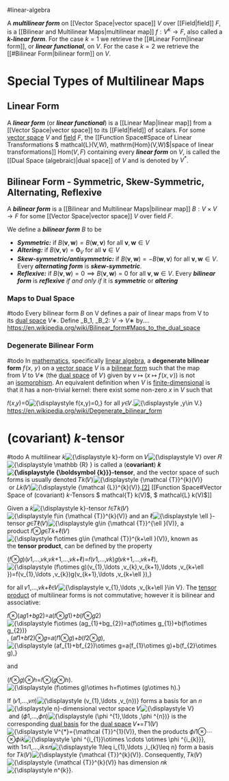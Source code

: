 #linear-algebra 

A ***multilinear form*** on [[Vector Space|vector space]] $V$ over [[Field|field]] $F$, is a [[Bilinear and Multilinear Maps|multilinear map]] $f: V^k \to F$, also called a ***$k$-linear form***. For the case $k=1$ we retrieve the [[#Linear Form|linear form]], or ***linear functional***, on $V$. For the case $k=2$ we retrieve the [[#Bilinear Form|bilinear form]] on $V$.

# Special Types of Multilinear Maps
## Linear Form
A ***linear form*** (or ***linear functional***) is a [[Linear Map|linear map]] from a [[Vector Space|vector space]] to its [[Field|field]] of scalars. For some <u>vector space</u> $V$ and <u>field</u> $F$, the [[Function Space#Space of Linear Transformations $ mathcal{L}(V,W)$,$ mathrm{Hom}(V,W)$|space of linear transformations]] $\mathrm{Hom}(V,F)$ containing every ***linear form*** on $V$, is called the [[Dual Space (algebraic)|dual space]] of $V$ and is denoted by $V^*$.

## Bilinear Form - Symmetric, Skew-Symmetric, Alternating, Reflexive
A ***bilinear form*** is a [[Bilinear and Multilinear Maps|bilinear map]] $B:V \times V \to F$ for some [[Vector Space|vector space]] $V$ over field $F$. 

We define a ***bilinear form*** $B$ to be
- ***Symmetric:*** if $B(\mathbf{v}, \mathbf{w}) = B(\mathbf{w}, \mathbf{v})$ for all $\mathbf{v},\mathbf{w} \in V$
- ***Altering:*** if $B(\mathbf{v}, \mathbf{v}) = \mathbf{0}_{V}$ for all $\mathbf{v} \in V$
- ***Skew-symmetric/antisymmetric:*** if $B(\mathbf{v}, \mathbf{w}) = -B(\mathbf{w}, \mathbf{v})$ for all $\mathbf{v},\mathbf{w} \in V$. Every ***alternating form*** is ***skew-symmetric***.
- ***Reflexive:*** if $B(\mathbf{v}, \mathbf{w}) = 0 \implies B(\mathbf{v}, \mathbf{w}) = 0$ for all $\mathbf{v},\mathbf{w} \in V$. Every ***bilinear form*** is ***reflexive*** *if and only if* it is ***symmetric*** or ***altering***

### Maps to Dual Space
#todo Every bilinear form _B_ on V defines a pair of linear maps from V to its [dual space](https://en.wikipedia.org/wiki/Dual_space "Dual space") _V_∗. Define _B_1, _B_2: _V_ → _V_∗ by....
https://en.wikipedia.org/wiki/Bilinear_form#Maps_to_the_dual_space

### Degenerate Bilinear Form
#todo In [mathematics](https://en.wikipedia.org/wiki/Mathematics "Mathematics"), specifically [linear algebra](https://en.wikipedia.org/wiki/Linear_algebra "Linear algebra"), a **degenerate bilinear form** _f_ (_x_, _y_ ) on a [vector space](https://en.wikipedia.org/wiki/Vector_space "Vector space") _V_ is a [bilinear form](https://en.wikipedia.org/wiki/Bilinear_form "Bilinear form") such that the map from _V_ to _V_∗ (the [dual space](https://en.wikipedia.org/wiki/Dual_space "Dual space") of _V_ ) given by _v_ ↦ (_x_ ↦ _f_ (_x_, _v_ )) is not an [isomorphism](https://en.wikipedia.org/wiki/Isomorphism "Isomorphism"). An equivalent definition when _V_ is [finite-dimensional](https://en.wikipedia.org/wiki/Dimension_(vector_space) "Dimension (vector space)") is that it has a non-trivial kernel: there exist some non-zero _x_ in _V_ such that

𝑓(𝑥,𝑦)=0![{\displaystyle f(x,y)=0\,}](https://wikimedia.org/api/rest_v1/media/math/render/svg/c2ce3a0f39594f0057b4ce0d1a007509281fd6ac) for all 𝑦∈𝑉.![{\displaystyle \,y\in V.}](https://wikimedia.org/api/rest_v1/media/math/render/svg/3264f032336179ae6f829b7168b2ce0fec5e7085)
https://en.wikipedia.org/wiki/Degenerate_bilinear_form

# (covariant) $k$-tensor
#todo
A multilinear 𝑘![{\displaystyle k}](https://wikimedia.org/api/rest_v1/media/math/render/svg/c3c9a2c7b599b37105512c5d570edc034056dd40)-form on 𝑉![{\displaystyle V}](https://wikimedia.org/api/rest_v1/media/math/render/svg/af0f6064540e84211d0ffe4dac72098adfa52845) over 𝑅![{\displaystyle \mathbb {R} }](https://wikimedia.org/api/rest_v1/media/math/render/svg/786849c765da7a84dbc3cce43e96aad58a5868dc) is called a (**covariant**) **𝑘![{\displaystyle {\boldsymbol {k}}}](https://wikimedia.org/api/rest_v1/media/math/render/svg/c5007edd8c173fdfa24afccd09ea3ba5fb2a12a9)-tensor**, and the vector space of such forms is usually denoted 𝑇𝑘(𝑉)![{\displaystyle {\mathcal {T}}^{k}(V)}](https://wikimedia.org/api/rest_v1/media/math/render/svg/ec72f2cebf6fac3e0dc913989b7fd7e7f31b6577) or 𝐿𝑘(𝑉)![{\displaystyle {\mathcal {L}}^{k}(V)}](https://wikimedia.org/api/rest_v1/media/math/render/svg/cb370ceb715716e50e43f866068cd08a0694b40e).[[2]](https://en.wikipedia.org/wiki/Multilinear_form#cite_note-2)
[[Function Space#Vector Space of (covariant) $k$-Tensors $ mathcal{T} k(V)$, $ mathcal{L} k(V)$]]

Given a 𝑘![{\displaystyle k}](https://wikimedia.org/api/rest_v1/media/math/render/svg/c3c9a2c7b599b37105512c5d570edc034056dd40)-tensor 𝑓∈𝑇𝑘(𝑉)![{\displaystyle f\in {\mathcal {T}}^{k}(V)}](https://wikimedia.org/api/rest_v1/media/math/render/svg/3935764ae3f56a9256ae48392eed298a1855b1fa) and an ℓ![{\displaystyle \ell }](https://wikimedia.org/api/rest_v1/media/math/render/svg/f066e981e530bacc07efc6a10fa82deee985929e)-tensor 𝑔∈𝑇ℓ(𝑉)![{\displaystyle g\in {\mathcal {T}}^{\ell }(V)}](https://wikimedia.org/api/rest_v1/media/math/render/svg/50617dd8f6de3b52e154153198ee1b173c6bd7b1), a product 𝑓⊗𝑔∈𝑇𝑘+ℓ(𝑉)![{\displaystyle f\otimes g\in {\mathcal {T}}^{k+\ell }(V)}](https://wikimedia.org/api/rest_v1/media/math/render/svg/f932f78797ace79346dd191f0f5168a79d095e5a), known as the **tensor product**, can be defined by the property

(𝑓⊗𝑔)(𝑣1,…,𝑣𝑘,𝑣𝑘+1,…,𝑣𝑘+ℓ)=𝑓(𝑣1,…,𝑣𝑘)𝑔(𝑣𝑘+1,…,𝑣𝑘+ℓ),![{\displaystyle (f\otimes g)(v_{1},\ldots ,v_{k},v_{k+1},\ldots ,v_{k+\ell })=f(v_{1},\ldots ,v_{k})g(v_{k+1},\ldots ,v_{k+\ell }),}](https://wikimedia.org/api/rest_v1/media/math/render/svg/5a5af983e87ec319e6547f189898b3b17e0afb89)

for all 𝑣1,…,𝑣𝑘+ℓ∈𝑉![{\displaystyle v_{1},\ldots ,v_{k+\ell }\in V}](https://wikimedia.org/api/rest_v1/media/math/render/svg/04723de1f0e19f20df14cb53ffae1b46921928d5). The [tensor product](https://en.wikipedia.org/wiki/Tensor_product "Tensor product") of multilinear forms is not commutative; however it is bilinear and associative:

𝑓⊗(𝑎𝑔1+𝑏𝑔2)=𝑎(𝑓⊗𝑔1)+𝑏(𝑓⊗𝑔2)![{\displaystyle f\otimes (ag_{1}+bg_{2})=a(f\otimes g_{1})+b(f\otimes g_{2})}](https://wikimedia.org/api/rest_v1/media/math/render/svg/61fb7a8afda6b5de6f680886fd73c3d508235889), (𝑎𝑓1+𝑏𝑓2)⊗𝑔=𝑎(𝑓1⊗𝑔)+𝑏(𝑓2⊗𝑔),![{\displaystyle (af_{1}+bf_{2})\otimes g=a(f_{1}\otimes g)+b(f_{2}\otimes g),}](https://wikimedia.org/api/rest_v1/media/math/render/svg/eb8609e289888cb5fcea61f1416ca97f3d41f933)

and

(𝑓⊗𝑔)⊗ℎ=𝑓⊗(𝑔⊗ℎ).![{\displaystyle (f\otimes g)\otimes h=f\otimes (g\otimes h).}](https://wikimedia.org/api/rest_v1/media/math/render/svg/b1497a139f6c68b97c1beede2ad32b10d0f20c92)

If (𝑣1,…,𝑣𝑛)![{\displaystyle (v_{1},\ldots ,v_{n})}](https://wikimedia.org/api/rest_v1/media/math/render/svg/8ab0b34f196f25857f60aa90852f6ebba17a21ba) forms a basis for an 𝑛![{\displaystyle n}](https://wikimedia.org/api/rest_v1/media/math/render/svg/a601995d55609f2d9f5e233e36fbe9ea26011b3b)-dimensional vector space 𝑉![{\displaystyle V}](https://wikimedia.org/api/rest_v1/media/math/render/svg/af0f6064540e84211d0ffe4dac72098adfa52845) and (𝜙1,…,𝜙𝑛)![{\displaystyle (\phi ^{1},\ldots ,\phi ^{n})}](https://wikimedia.org/api/rest_v1/media/math/render/svg/740f9ad9a09d6975fb174a6288fe6368a5517c60) is the corresponding [dual basis](https://en.wikipedia.org/wiki/Dual_basis "Dual basis") for the [dual space](https://en.wikipedia.org/wiki/Dual_space "Dual space") 𝑉∗=𝑇1(𝑉)![{\displaystyle V^{*}={\mathcal {T}}^{1}(V)}](https://wikimedia.org/api/rest_v1/media/math/render/svg/a5ddf3b5f541e084637132161d131ea202b62574), then the products 𝜙𝑖1⊗⋯⊗𝜙𝑖𝑘![{\displaystyle \phi ^{i_{1}}\otimes \cdots \otimes \phi ^{i_{k}}}](https://wikimedia.org/api/rest_v1/media/math/render/svg/85e6e707f9494760ff30ad7ec0b94949f2c4fb36), with 1≤𝑖1,…,𝑖𝑘≤𝑛![{\displaystyle 1\leq i_{1},\ldots ,i_{k}\leq n}](https://wikimedia.org/api/rest_v1/media/math/render/svg/c38ecfde9e53e26e12f50f9df992a47bf89ca504) form a basis for 𝑇𝑘(𝑉)![{\displaystyle {\mathcal {T}}^{k}(V)}](https://wikimedia.org/api/rest_v1/media/math/render/svg/ec72f2cebf6fac3e0dc913989b7fd7e7f31b6577). Consequently, 𝑇𝑘(𝑉)![{\displaystyle {\mathcal {T}}^{k}(V)}](https://wikimedia.org/api/rest_v1/media/math/render/svg/ec72f2cebf6fac3e0dc913989b7fd7e7f31b6577) has dimension 𝑛𝑘![{\displaystyle n^{k}}](https://wikimedia.org/api/rest_v1/media/math/render/svg/53af70c07e0932d85d2fdb70c56360544c3a0b5a).